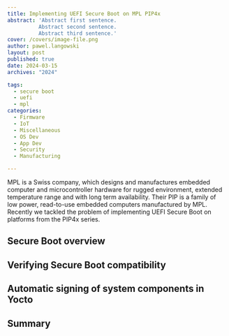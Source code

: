 ```yaml
---
title: Implementing UEFI Secure Boot on MPL PIP4x
abstract: 'Abstract first sentence.
          Abstract second sentence.
          Abstract third sentence.'
cover: /covers/image-file.png
author: pawel.langowski
layout: post
published: true
date: 2024-03-15
archives: "2024"

tags:
  - secure boot
  - uefi
  - mpl
categories:
  - Firmware
  - IoT
  - Miscellaneous
  - OS Dev
  - App Dev
  - Security
  - Manufacturing

---
```


MPL is a Swiss company, which designs and manufactures embedded computer and
microcontroller hardware for rugged environment, extended temperature range
and with long term availability. Their PIP is a family of low power, read-to-use
embedded computers manufactured by MPL. Recently we tackled the problem of
implementing UEFI Secure Boot on platforms from the PIP4x series.

## Secure Boot overview



## Verifying Secure Boot compatibility

## Automatic signing of system components in Yocto



## Summary


